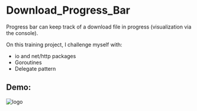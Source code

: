 # Download_Progress_Bar
Progress bar can keep track of a download file in progress (visualization via the console).

On this training project, I challenge myself with:
- io and net/http packages 
- Goroutines
- Delegate pattern



## Demo:
![logo](https://media1.giphy.com/media/nK9hxAHWtFhSe85R47/giphy.gif?cid=790b76118ee4321df976403b6835da0f0a663d5af5fb1ad2&rid=giphy.gif&ct=g) 
